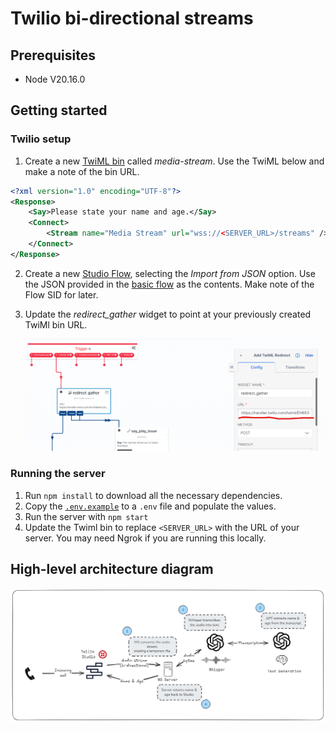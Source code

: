 # Twilio bi-directional streams

## Prerequisites

- Node V20.16.0

## Getting started

### Twilio setup

1. Create a new [TwiML bin](https://console.twilio.com/us1/develop/twiml-bins/twiml-bins?frameUrl=%2Fconsole%2Ftwiml-bins%3Fx-target-region%3Dus1) called _media-stream_. Use the TwiML below and make a note of the bin URL.

```xml
<?xml version="1.0" encoding="UTF-8"?>
<Response>
  	<Say>Please state your name and age.</Say>
    <Connect>
        <Stream name="Media Stream" url="wss://<SERVER_URL>/streams" />
    </Connect>
</Response>
```

2. Create a new [Studio Flow](https://console.twilio.com/us1/develop/studio/flows?frameUrl=/console/studio/flows), selecting the _Import from JSON_ option. Use the JSON provided in the [basic flow](./studio/basic.json) as the contents. Make note of the Flow SID for later.

3. Update the _redirect\_gather_ widget to point at your previously created TwiMl bin URL. 
   
   ![TwiML redirect Studio widget](/docs/images/twiml-redirect-studio-widget.png) 

### Running the server

1. Run `npm install` to download all the necessary dependencies.
2. Copy the [`.env.example`](.env.example) to a `.env` file and populate the values.
3. Run the server with `npm start`
4. Update the Twiml bin to replace `<SERVER_URL>` with the URL of your server. You may need Ngrok if you are running this locally.

## High-level architecture diagram

![Architecture diagram](docs/images/architecture.png)